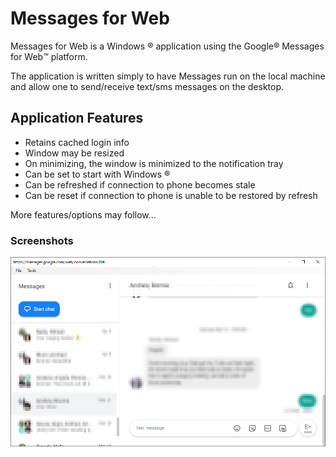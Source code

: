 # Messages for Web
Messages for Web is a Windows ®️ application using the Google®️ Messages for Web™️ platform.

The application is written simply to have Messages run on the local machine and allow one to send/receive text/sms messages on the desktop.

## Application Features
* Retains cached login info
* Window may be resized
* On minimizing, the window is minimized to the notification tray
* Can be set to start with Windows ®️
* Can be refreshed if connection to phone becomes stale
* Can be reset if connection to phone is unable to be restored by refresh


More features/options may follow...



### Screenshots
![Screenshot of main window.](/Screenshots/messages.google.com_web_conversations.png)
